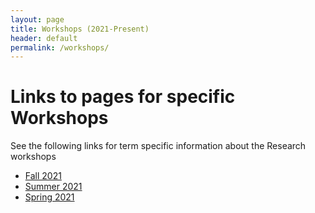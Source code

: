 ```yaml
---
layout: page
title: Workshops (2021-Present)
header: default
permalink: /workshops/
---
```



# Links to pages for specific Workshops

See the following links for term specific information about the Research workshops

* [Fall 2021](Home/workshops/Fa21/)
* [Summer 2021](Home/workshops/Su21/)
* [Spring 2021](Home/workshops/Sp21/)

 
